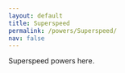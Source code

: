 ```yaml
---
layout: default
title: Superspeed
permalink: /powers/Superspeed/
nav: false
---
```


Superspeed powers here.